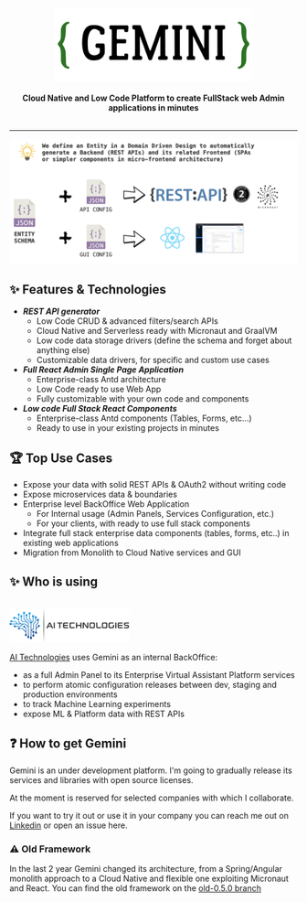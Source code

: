 <p align="center">
    <!--<a href="https://gemini.at7.it" target="_blank"><img src="./gemini_logo.png" height="130" alt="Gemini Logo"></a>-->
    <img src="./img/logo/gemini_logo.png" height="130" alt="Gemini Logo">
    <br />
    <br />
    <b>Cloud Native and Low Code Platform to create FullStack web Admin applications in minutes</b>
    <br />
    <br />
</p>

___


<p align="center">
    <img src="./idea.png" alt="Gemini Logo">
</p>


## ✨ Features & Technologies
- ***REST API generator***
    - Low Code CRUD & advanced filters/search APIs
    - Cloud Native and Serverless ready with Micronaut and GraalVM
    - Low code data storage drivers (define the schema and forget about anything else)
    - Customizable data drivers, for specific and custom use cases 
- ***Full React Admin Single Page Application***
    - Enterprise-class Antd architecture
    - Low Code ready to use Web App
    - Fully customizable with your own code and components
- ***Low code Full Stack React Components***
    - Enterprise-class Antd components (Tables, Forms, etc...)
    - Ready to use in your existing projects in minutes 


## 🏆 Top Use Cases
- Expose your data with solid REST APIs & OAuth2 without writing code
- Expose microservices data & boundaries
- Enterprise level BackOffice Web Application
    - For Internal usage (Admin Panels, Services Configuration, etc.)
    - For your clients, with ready to use full stack components
- Integrate full stack enterprise data components (tables, forms, etc..) in existing web applications
- Migration from Monolith to Cloud Native services and GUI


## ✨ Who is using

<p align="">
    <!--<a href="https://gemini.at7.it" target="_blank"><img src="./gemini_logo.png" height="130" alt="Gemini Logo"></a>-->
    <br />
    <img src="./img/logo/ai-technologies-logo.png" height="60" alt="Gemini Logo">
    <br />
</p>

[AI Technologies](https://aitechnologies.it/) uses Gemini as an internal BackOffice:
- as a full Admin Panel to its Enterprise Virtual Assistant Platform services
- to perform atomic configuration releases between dev, staging and production environments
- to track Machine Learning experiments
- expose ML & Platform data with REST APIs

## ❓ How to get Gemini

Gemini is an under development platform. I'm going to gradually release its services and libraries with open source licenses.

At the moment is reserved for selected companies with which I collaborate.

If you want to try it out or use it in your company you can reach me out on [Linkedin](https://www.linkedin.com/in/andreatarquini/) or open an issue here.


### ⚠️ Old Framework
In the last 2 year Gemini changed its architecture, from a Spring/Angular monolith approach to a Cloud Native and flexible one exploiting Micronaut and React. You can find the old framework on the [old-0.5.0 branch](https://github.com/gemini-projects/gemini/tree/old-0.5.0)

